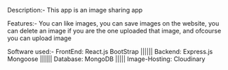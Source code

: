 Description:- This app is an image sharing app

Features:- You can like images, you can save images on the website, you can delete an image if you are the one uploaded that image, and ofcourse you can upload image

Software used:- FrontEnd: React.js BootStrap ||||||  Backend: Express.js Mongoose |||||| Database: MongoDB ||||| Image-Hosting: Cloudinary 
